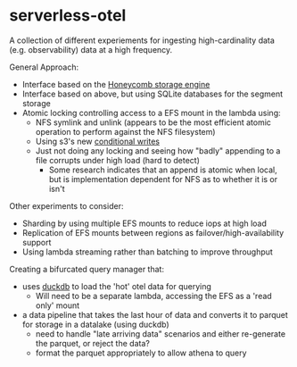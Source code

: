 # serverless-otel

A collection of different experiements for ingesting high-cardinality data (e.g. observability) data at a high frequency.

General Approach:
* Interface based on the [Honeycomb storage engine](https://www.honeycomb.io/blog/virtualizing-storage-engine)
* Interface based on above, but using SQLite databases for the segment storage
* Atomic locking controlling access to a EFS mount in the lambda using:
  * NFS symlink and unlink (appears to be the most efficient atomic operation to perform against the NFS filesystem)
  * Using s3's new [conditional writes](https://aws.amazon.com/about-aws/whats-new/2024/08/amazon-s3-conditional-writes/)
  * Just not doing any locking and seeing how "badly" appending to a file corrupts under high load (hard to detect)
    * Some research indicates that an append is atomic when local, but is implementation dependent for NFS as to whether it is or isn't


Other experiments to consider:
  * Sharding by using multiple EFS mounts to reduce iops at high load
  * Replication of EFS mounts between regions as failover/high-availability support
  * Using lambda streaming rather than batching to improve throughput

Creating a bifurcated query manager that:
* uses [duckdb](http://www.duckdb.org) to load the 'hot' otel data for querying
  * Will need to be a separate lambda, accessing the EFS as a 'read only' mount
* a data pipeline that takes the last hour of data and converts it to parquet for storage in a datalake (using duckdb)
  * need to handle "late arriving data" scenarios and either re-generate the parquet, or reject the data?
  * format the parquet appropriately to allow athena to query